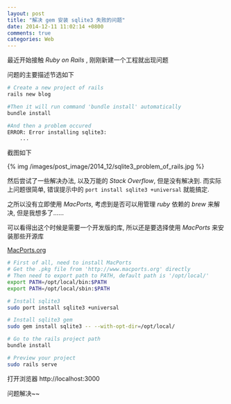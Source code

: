 ```yaml
---
layout: post
title: "解决 gem 安装 sqlite3 失败的问题"
date: 2014-12-11 11:02:14 +0800
comments: true
categories: Web
---
```


最近开始接触 *Ruby on Rails* , 刚刚新建一个工程就出现问题

<!-- more -->

问题的主要描述节选如下


```bash
# Create a new project of rails
rails new blog

#Then it will run command 'bundle install' automatically
bundle install

#And then a problem occured
ERROR: Error installing sqlite3:
    ...
```

截图如下

{% img /images/post_image/2014_12/sqlite3_problem_of_rails.jpg %}

然后尝试了一些解决办法, 以及万能的 *Stack Overflow*, 但是没有解决到. 而实际上问题很简单, 错误提示中的 `port install sqlite3 +universal` 就能搞定.

之所以没有立即使用 *MacPorts*, 考虑到是否可以用管理 *ruby* 依赖的 *brew* 来解决, 但是我想多了......

可以看得出这个时候是需要一个开发版的库, 所以还是要选择使用 *MacPorts* 来安装那些开源库

[MacPorts.org](http://www.macports.org)

```bash
# First of all, need to install MacPorts
# Get the .pkg file from 'http://www.macports.org' directly
# Then need to export path to PATH, default path is '/opt/local/'
export PATH=/opt/local/bin:$PATH
export PATH=/opt/local/sbin:$PATH

# Install sqlite3
sudo port install sqlite3 +universal

# Install sqlite3 gem
sudo gem install sqlite3 -- --with-opt-dir=/opt/local/

# Go to the rails project path
bundle install

# Preview your project
sudo rails serve
```

打开浏览器 http://localhost:3000

问题解决~~